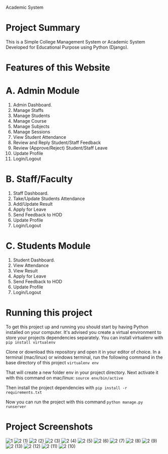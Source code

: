 Academic System

# Project Summary
This is a Simple College Management System or Academic System Developed for Educational Purpose using Python (Django).
# Features of this Website

# A. Admin Module
1. Admin Dashboard.
2. Manage Staffs 
3. Manage Students 
4. Manage Course
5. Manage Subjects
6. Manage Sessions
7. View Student Attendance
8. Review and Reply Student/Staff Feedback
9. Review (Approve/Reject) Student/Staff Leave
10. Update Profile
11. Login/Logout

# B. Staff/Faculty 
1. Staff Dashboard.
2. Take/Update Students Attendance
3. Add/Update Result
4. Apply for Leave
5. Send Feedback to HOD
6. Update Profile
7. Login/Logout

# C. Students Module
1. Student Dashboard.
2. View Attendance
3. View Result
4. Apply for Leave
5. Send Feedback to HOD
6. Update Profile
7. Login/Logout


# Running this project

To get this project up and running you should start by having Python installed on your computer. It's advised you create a virtual environment to store your projects dependencies 
separately. You can install virtualenv with
`pip install virtualenv`

Clone or download this repository and open it in your editor of choice. In a terminal (mac/linux) or windows terminal, run the following command in the base directory of this project
`virtualenv env`

That will create a new folder env in your project directory. Next activate it with this command on mac/linux:
`source env/bin/active`

Then install the project dependencies with
`pip install -r requirements.txt`

Now you can run the project with this command
`python manage.py runserver`

# Project Screenshots
![1](https://github.com/ahmar-js/Academic-System/assets/67374904/31e3e6d7-37b1-47c2-a79f-acc099b31e5c)
![2 (1)](https://github.com/ahmar-js/Academic-System/assets/67374904/cac9f63c-3fab-492a-ad5e-592b0ebe30b7)
![2 (2)](https://github.com/ahmar-js/Academic-System/assets/67374904/02a4f884-24f5-42eb-9dab-0097cd7e157d)
![2 (3)](https://github.com/ahmar-js/Academic-System/assets/67374904/7afcee07-fc59-48ff-845e-f1534d7fcc76)
![2 (4)](https://github.com/ahmar-js/Academic-System/assets/67374904/4726fb83-ebf1-4ae6-af19-d4c1652180da)
![2 (5)](https://github.com/ahmar-js/Academic-System/assets/67374904/529ef186-645a-4ab7-9262-3e77330816df)
![2 (6)](https://github.com/ahmar-js/Academic-System/assets/67374904/b6adfd5f-5d94-4c57-a070-74d88b126250)
![2 (7)](https://github.com/ahmar-js/Academic-System/assets/67374904/03ed1249-4d84-4828-89e1-834c59a1600e)
![2 (8)](https://github.com/ahmar-js/Academic-System/assets/67374904/baff9a7b-2cc3-4f27-835f-486724cf19fe)
![2 (9)](https://github.com/ahmar-js/Academic-System/assets/67374904/696f8419-6678-4f91-916f-997ea0ffe8a7)
![2 (13)](https://github.com/ahmar-js/Academic-System/assets/67374904/cdaf7843-9e17-456c-8872-6a4b2dfe949c)
![2 (12)](https://github.com/ahmar-js/Academic-System/assets/67374904/6e068303-4a50-4082-a24a-3ac53421a302)
![2 (11)](https://github.com/ahmar-js/Academic-System/assets/67374904/8a31f7b8-f916-4539-8de5-4df858eb07c1)
![2 (10)](https://github.com/ahmar-js/Academic-System/assets/67374904/3a2cc501-05c6-47e6-81a3-85d2d785451e)














